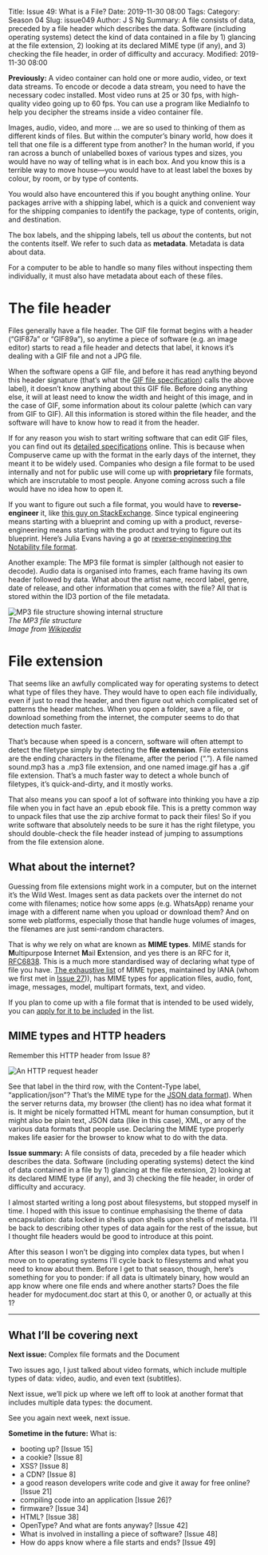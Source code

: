 Title: Issue 49: What is a File?
Date: 2019-11-30 08:00
Tags: 
Category: Season 04
Slug: issue049
Author: J S Ng
Summary: A file consists of data, preceded by a file header which describes the data. Software (including operating systems) detect the kind of data contained in a file by 1) glancing at the file extension, 2) looking at its declared MIME type (if any), and 3) checking the file header, in order of difficulty and accuracy.
Modified: 2019-11-30 08:00

**Previously:** A video container can hold one or more audio, video, or text data streams. To encode or decode a data stream, you need to have the necessary codec installed. Most video runs at 25 or 30 fps, with high-quality video going up to 60 fps. You can use a program like MediaInfo to help you decipher the streams inside a video container file.

Images, audio, video, and more … we are so used to thinking of them as different kinds of files. But within the computer’s binary world, how does it tell that one file is a different type from another? In the human world, if you ran across a bunch of unlabelled boxes of various types and sizes, you would have no way of telling what is in each box. And you know this is a terrible way to move house—you would have to at least label the boxes by colour, by room, or by type of contents.

You would also have encountered this if you bought anything online. Your packages arrive with a shipping label, which is a quick and convenient way for the shipping companies to identify the package, type of contents, origin, and destination.

The box labels, and the shipping labels, tell us _about_ the contents, but not the contents itself. We refer to such data as **metadata**. Metadata is data about data.

For a computer to be able to handle so many files without inspecting them individually, it must also have metadata about each of these files.

# The file header

Files generally have a file header. The GIF file format begins with a header (“GIF87a” or “GIF89a”), so anytime a piece of software (e.g. an image editor) starts to read a file header and detects that label, it knows it’s dealing with a GIF file and not a JPG file.

When the software opens a GIF file, and before it has read anything beyond this header signature (that’s what the [GIF file specification]({filename}/season02/issue023/issue023.md)) calls the above label), it doesn’t know anything about this GIF file. Before doing anything else, it will at least need to know the width and height of this image, and in the case of GIF, some information about its colour palette (which can vary from GIF to GIF). All this information is stored within the file header, and the software will have to know how to read it from the header.

If for any reason you wish to start writing software that can edit GIF files, you can find out its [detailed specifications](https://www.w3.org/Graphics/GIF/spec-gif87.txt) online. This is because when Compuserve came up with the format in the early days of the internet, they meant it to be widely used. Companies who design a file format to be used internally and not for public use will come up with **proprietary** file formats, which are inscrutable to most people. Anyone coming across such a file would have no idea how to open it.

If you want to figure out such a file format, you would have to **reverse-engineer** it, like [this guy on StackExchange](https://reverseengineering.stackexchange.com/questions/261/how-to-reverse-engineer-a-proprietary-data-file-format-e-g-smartboard-notebook). Since typical engineering means starting with a blueprint and coming up with a product, reverse-engineering means starting with the product and trying to figure out its blueprint. Here’s Julia Evans having a go at [reverse-engineering the Notability file format](https://jvns.ca/blog/2018/03/31/reverse-engineering-notability-format/).

Another example: The MP3 file format is simpler (although not easier to decode). Audio data is organised into frames, each frame having its own header followed by data. What about the artist name, record label, genre, date of release, and other information that comes with the file? All that is stored within the ID3 portion of the file metadata.

![MP3 file structure showing internal structure]({attach}/season04/issue049/issue049_01.png)  
*The MP3 file structure<br />Image from [Wikipedia](https://en.wikipedia.org/wiki/MP3#/media/File:Mp3filestructure.svg)*    

# File extension

That seems like an awfully complicated way for operating systems to detect what type of files they have. They would have to open each file individually, even if just to read the header, and then figure out which complicated set of patterns the header matches. When you open a folder, save a file, or download something from the internet, the computer seems to do that detection much faster.

That’s because when speed is a concern, software will often attempt to detect the filetype simply by detecting the **file extension**. File extensions are the ending characters in the filename, after the period (“.”). A file named sound.mp3 has a .mp3 file extension, and one named image.gif has a .gif file extension. That’s a much faster way to detect a whole bunch of filetypes, it’s quick-and-dirty, and it mostly works.

That also means you can spoof a lot of software into thinking you have a zip file when you in fact have an .epub ebook file. This is a pretty common way to unpack files that use the zip archive format to pack their files! So if you write software that absolutely needs to be sure it has the right filetype, you should double-check the file header instead of jumping to assumptions from the file extension alone.

## What about the internet?

Guessing from file extensions might work in a computer, but on the internet it’s the Wild West. Images sent as data packets over the internet do not come with filenames; notice how some apps (e.g. WhatsApp) rename your image with a different name when you upload or download them? And on some web platforms, especially those that handle huge volumes of images, the filenames are just semi-random characters.

That is why we rely on what are known as **MIME types**. MIME stands for **M**ultipurpose **I**nternet **M**ail **E**xtension, and yes there is an RFC for it, [RFC6838](https://tools.ietf.org/html/rfc6838). This is a much more standardised way of declaring what type of file you have. [The exhaustive list](https://www.iana.org/assignments/media-types/media-types.xhtml#examples) of MIME types, maintained by IANA (whom we first met in [Issue 27]({filename}/season03/issue027/issue027.md))), has MIME types for application files, audio, font, image, messages, model, multipart formats, text, and video.

If you plan to come up with a file format that is intended to be used widely, you can [apply for it to be included](https://www.iana.org/form/media-types) in the list.

## MIME types and HTTP headers

Remember this HTTP header from Issue 8?

![An HTTP request header]({attach}/season01/issue008/issue008_01.png)

See that label in the third row, with the Content-Type label, “application/json”? That’s the MIME type for the [JSON data format]({filename}/season01/issue005/issue005.md)). When the server returns data, my browser (the client) has no idea what format it is. It might be nicely formatted HTML meant for human consumption, but it might also be plain text, JSON data (like in this case), XML, or any of the various data formats that people use. Declaring the MIME type properly makes life easier for the browser to know what to do with the data.

**Issue summary:** A file consists of data, preceded by a file header which describes the data. Software (including operating systems) detect the kind of data contained in a file by 1) glancing at the file extension, 2) looking at its declared MIME type (if any), and 3) checking the file header, in order of difficulty and accuracy.

I almost started writing a long post about filesystems, but stopped myself in time. I hoped with this issue to continue emphasising the theme of data encapsulation: data locked in shells upon shells upon shells of metadata. I’ll be back to describing other types of data again for the rest of the issue, but I thought file headers would be good to introduce at this point.

After this season I won’t be digging into complex data types, but when I move on to operating systems I’ll cycle back to filesystems and what you need to know about them. Before I get to that season, though, here’s something for you to ponder: if all data is ultimately binary, how would an app know where one file ends and where another starts? Does the file header for mydocument.doc start at this 0, or another 0, or actually at this 1?

-----

## What I’ll be covering next

**Next issue:** Complex file formats and the Document

Two issues ago, I just talked about video formats, which include multiple types of data: video, audio, and even text (subtitles).

Next issue, we’ll pick up where we left off to look at another format that includes multiple data types: the document.

See you again next week, next issue.

**Sometime in the future:** What is:

- booting up? [Issue 15]
- a cookie? [Issue 8]
- XSS? [Issue 8]
- a CDN? [Issue 8]
- a good reason developers write code and give it away for free online? [Issue 21]
- compiling code into an application [Issue 26]?
- firmware? [Issue 34]
- HTML? [Issue 38]
- OpenType? And what are fonts anyway? [Issue 42]
- What is involved in installing a piece of software? [Issue 48]
- How do apps know where a file starts and ends? [Issue 49]
